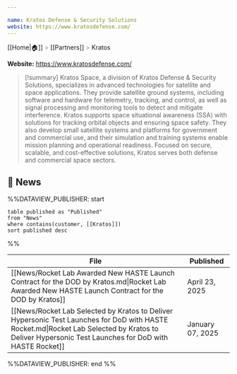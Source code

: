 ```yaml
---

name: Kratos Defense & Security Solutions
website: https://www.kratosdefense.com/
---
```

[[Home|🏠]] <span style="color: LightSlateGray">></span> [[Partners]] <span style="color: LightSlateGray">></span> Kratos

**Website:** https://www.kratosdefense.com/

>[!summary]
Kratos Space, a division of Kratos Defense & Security Solutions, specializes in advanced technologies for satellite and space applications. They provide satellite ground systems, including software and hardware for telemetry, tracking, and control, as well as signal processing and monitoring tools to detect and mitigate interference. Kratos supports space situational awareness (SSA) with solutions for tracking orbital objects and ensuring space safety. They also develop small satellite systems and platforms for government and commercial use, and their simulation and training systems enable mission planning and operational readiness. Focused on secure, scalable, and cost-effective solutions, Kratos serves both defense and commercial space sectors.

## 📰 News
%%DATAVIEW_PUBLISHER: start
```
table published as "Published"
from "News"
where contains(customer, [[Kratos]])
sort published desc
```
%%

| File                                                                                                                                                                                                 | Published        |
| ---------------------------------------------------------------------------------------------------------------------------------------------------------------------------------------------------- | ---------------- |
| [[News/Rocket Lab Awarded New HASTE Launch Contract for the DOD by Kratos.md\|Rocket Lab Awarded New HASTE Launch Contract for the DOD by Kratos]]                                                   | April 23, 2025   |
| [[News/Rocket Lab Selected by Kratos to Deliver Hypersonic Test Launches for DoD with HASTE Rocket.md\|Rocket Lab Selected by Kratos to Deliver Hypersonic Test Launches for DoD with HASTE Rocket]] | January 07, 2025 |

%%DATAVIEW_PUBLISHER: end %%